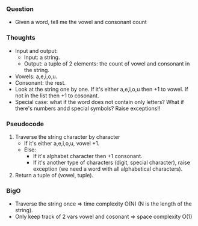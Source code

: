 ### Question
- Given a word, tell me the vowel and consonant count

### Thoughts
- Input and output:
    - Input: a string.
    - Output: a tuple of 2 elements: the count of vowel and consonant in the string.
- Vowels: a,e,i,o,u.
- Consonant: the rest.
- Look at the string one by one. If it's either a,e,i,o,u then +1 to vowel. If not in the list then +1 to cosonant.
- Special case: what if the word does not contain only letters? What if there's numbers andd special symbols? Raise exceptions!!

### Pseudocode
1. Traverse the string character by character
    - If it's either a,e,i,o,u, vowel +1.
    - Else:
        - If it's alphabet character then +1 consonant.
        - If it's another type of characters (digit, special character), raise exception (we need a word with all alphabetical characters).
2. Return a tuple of (vowel, tuple).

### BigO
- Traverse the string once => time complexity O(N) (N is the length of the string).
- Only keep track of 2 vars vowel and cosonant => space complexity O(1)